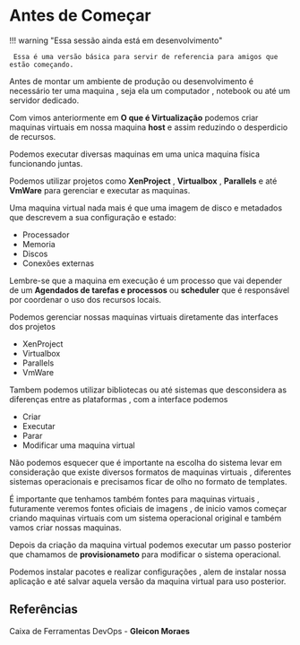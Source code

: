 # Antes de Começar
!!! warning "Essa sessão ainda está em desenvolvimento"

     Essa é uma versão básica para servir de referencia para amigos que estão começando.

Antes de montar um ambiente de produção ou desenvolvimento é necessário ter uma maquina , seja ela um computador , notebook ou até um servidor dedicado.

Com vimos anteriormente em **O que é Virtualização** podemos criar maquinas virtuais em nossa maquina **host** e assim reduzindo o desperdicio de recursos.

Podemos executar diversas maquinas em uma unica maquina física funcionando juntas. 

Podemos utilizar projetos como **XenProject** , **Virtualbox** , **Parallels** e até **VmWare** para gerenciar e executar as maquinas.

Uma maquina virtual nada mais é que uma imagem de disco e metadados que descrevem a sua configuração e estado:

- Processador 
- Memoria 
- Discos 
- Conexões externas

Lembre-se que a maquina em execução é um processo que vai depender de um **Agendados de tarefas e processos** ou **scheduler** que é responsável por coordenar o uso dos recursos locais.

Podemos gerenciar nossas maquinas virtuais diretamente das interfaces dos projetos 

- XenProject
- Virtualbox
- Parallels
- VmWare
 
Tambem podemos utilizar bibliotecas ou até sistemas que desconsidera as diferenças entre as plataformas , com a interface podemos 

- Criar 
- Executar 
- Parar 
- Modificar uma maquina virtual

Não podemos esquecer que é importante na escolha do sistema levar em consideração que existe diversos formatos de maquinas virtuais , diferentes sistemas operacionais e precisamos ficar de olho no formato de templates.

É importante que tenhamos também fontes para maquinas virtuais , futuramente veremos fontes oficiais de imagens , de inicio vamos começar criando maquinas virtuais com um sistema operacional original e também vamos criar nossas maquinas.

Depois da criação da maquina virtual podemos executar um passo posterior que chamamos de **provisionameto** para modificar o sistema operacional. 

Podemos instalar pacotes e realizar configurações , alem de instalar nossa aplicação e até salvar aquela versão da maquina virtual para uso posterior.

## Referências

Caixa de Ferramentas DevOps - **Gleicon Moraes**
